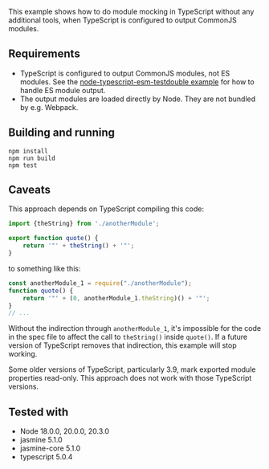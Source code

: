 This example shows how to do module mocking in TypeScript without any 
additional tools, when TypeScript is configured to output CommonJS modules.

## Requirements
* TypeScript is configured to output CommonJS modules, not ES modules. See the
  [node-typescript-esm-testdouble example](../node-typescript-esm-testdouble/)
  for how to handle ES module output.
* The output modules are loaded directly by Node. They are not bundled by
  e.g. Webpack.


## Building and running

```shell
npm install
npm run build
npm test
```

## Caveats

This approach depends on TypeScript compiling this code:

```javascript
import {theString} from './anotherModule';

export function quote() {
    return '"' + theString() + '"';
}
```

to something like this:

```javascript
const anotherModule_1 = require("./anotherModule");
function quote() {
    return '"' + (0, anotherModule_1.theString)() + '"';
}
// ...
```

Without the indirection through `anotherModule_1`, it's impossible for the code
in the spec file to affect the call to `theString()` inside `quote()`. If a
future version of TypeScript removes that indirection, this example will stop
working.

Some older versions of TypeScript, particularly 3.9, mark exported module
properties read-only. This approach does not work with those TypeScript
versions.

## Tested with

* Node 18.0.0, 20.0.0, 20.3.0
* jasmine 5.1.0
* jasmine-core 5.1.0
* typescript 5.0.4